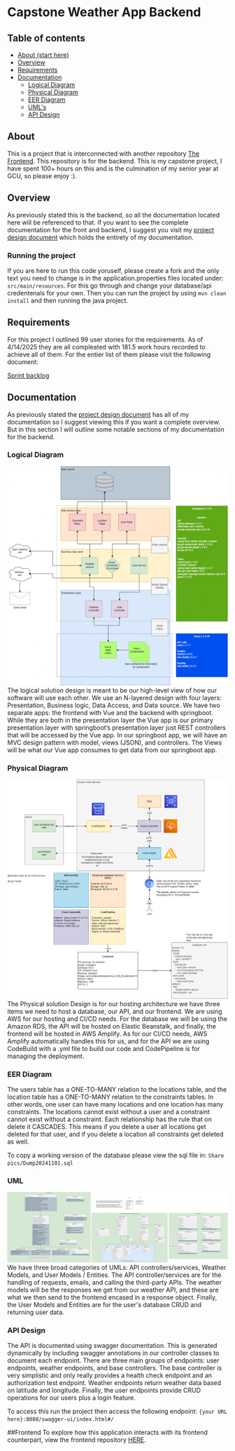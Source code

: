 # Capstone Weather App Backend
## Table of contents
- [About (start here)](#about)
- [Overview](#overview)
- [Requirements](#requirements)
- [Documentation](#documentation)
  - [Logical Diagram](#logical-diagram)
  - [Physical Diagram](#physical-diagram)
  - [EER Diagram](#eer-diagram)
  - [UML's](#uml)
  - [API Design](#api-design)

## About
This is a project that is interconnected with another repository [The Frontend](https://github.com/Oneshot369/cap-frontend). This repository is for the backend. This is my capstone project, I have spent 100+ hours on this and is the culmination of my senior year at GCU, so please enjoy :). 
## Overview
As previously stated this is the backend, so all the documentation located here will be referenced to that. If you want to see the complete documentation for the front and backend, I suggest you visit my [project design document](https://1drv.ms/w/c/0f720a2bdf7ca902/Ect8zp6QuXVAjUKLloeDHOAB5pt0DCs30U6u0vzoaCLVQw?e=in1t7l) which holds the entirety of my documentation. 
### Running the project
If you are here to run this code yoruself, please create a fork and the only text you need to change is in the application.properties files located under: `src/main/resources`. For this go through and change your database/api credentenals for your own. Then you can run the project by using `mvn clean install` and then running the java project. 
## Requirements
For this project I outlined 99 user stories for the requirements. As of 4/14/2025 they are all compleated with 181.5 work hours recorded to achieve all of them. For the entier list of them please visit the following document:

[Sprint backlog](https://1drv.ms/x/c/0f720a2bdf7ca902/EWoqQukujrhBr4GsGu1vBuUBKRZgiGI2Cv-mG9eX-f13pQ?e=XyQx0b)
## Documentation
As previously stated the [project design document](https://1drv.ms/w/c/0f720a2bdf7ca902/Ect8zp6QuXVAjUKLloeDHOAB5pt0DCs30U6u0vzoaCLVQw?e=in1t7l) has all of my documentation so I suggest viewing this if you want a complete overview. But in this section I will outline some notable sections of my documentation for the backend.
### Logical Diagram
![Logical diagram image](https://github.com/Oneshot369/play-springboot-api/blob/main/Share%20pics/logical.drawio.png?raw=true)
The logical solution design is meant to be our high-level view of how our software will use each other. We use an N-layered design with four layers: Presentation, Business logic, Data Access, and Data source. We have two separate apps: the frontend with Vue and the backend with springboot. While they are both in the presentation layer the Vue app is our primary presentation layer with springboot’s presentation layer just REST controllers that will be accessed by the Vue app. In our springboot app, we will have an MVC design pattern with model, views (JSON), and controllers. The Views will be what our Vue app consumes to get data from our springboot app.
### Physical Diagram
![Physical diagram image](https://github.com/Oneshot369/play-springboot-api/blob/main/Share%20pics/Physical.drawio.png?raw=true)
The Physical solution Design is for our hosting architecture we have three items we need to host a database, our API, and our frontend. We are using AWS for our hosting and CI/CD needs. For the database we will be using the Amazon RDS, the API will be hosted on Elastic Beanstalk, and finally, the frontend will be hosted in AWS Amplify. As for our CI/CD needs, AWS Amplify automatically handles this for us, and for the API we are using CodeBuild with a .yml file to build our code and CodePipeline is for managing the deployment. 
### EER Diagram
The users table has a ONE-TO-MANY relation to the locations table, and the location table has a ONE-TO-MANY relation to the constraints tables. In other words, one user can have many locations and one location has many constraints. The locations cannot exist without a user and a constraint cannot exist without a constraint. Each relationship has the rule that on delete it CASCADES. This means if you delete a user all locations get deleted for that user, and if you delete a location all constraints get deleted as well.

To copy a working version of the database please view the sql file in: `Share pics/Dump20241101.sql`
### UML
![UML picture](https://github.com/Oneshot369/play-springboot-api/blob/main/Share%20pics/ClassUML.drawio.png?raw=true)
We have three broad categories of UMLs: API controllers/services, Weather Models, and User Models / Entities. The API controller/services are for the handling of requests, emails, and calling the third-party APIs. The weather models will be the responses we get from our weather API, and these are what we then send to the frontend encased in a response object. Finally, the User Models and Entities are for the user's database CRUD and returning user data. 
### API Design
The API is documented using swagger documentation. This is generated dynamically by including swagger annotations in our controller classes to document each endpoint. There are three main groups of endpoints: user endpoints, weather endpoints, and base controllers. The base controller is very simplistic and only really provides a health check endpoint and an authorization test endpoint. Weather endpoints return weather data based on latitude and longitude. Finally, the user endpoints provide CRUD operations for our users plus a login feature.

To access this run the project then access the following endpoint: `{your URL here}:8080/swagger-ui/index.html#/`


##Frontend
To explore how this application interacts with its frontend counterpart, view the frontend repository [HERE](https://github.com/Oneshot369/cap-frontend). 

